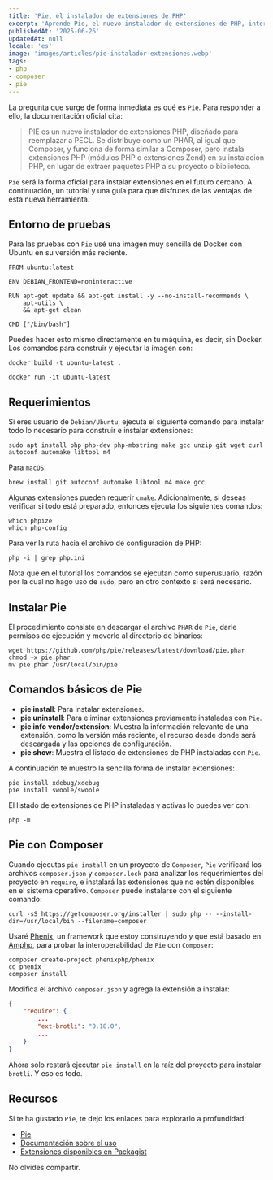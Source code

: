 ```yaml
---
title: 'Pie, el instalador de extensiones de PHP'
excerpt: 'Aprende Pie, el nuevo instalador de extensiones de PHP, interoperable con Composer y Packagist, podrás instalar extensiones desde los requerimientos de tu proyecto con un comando fácilmente.'
publishedAt: '2025-06-26'
updatedAt: null
locale: 'es'
image: 'images/articles/pie-instalador-extensiones.webp'
tags:
- php
- composer
- pie
---
```


La pregunta que surge de forma inmediata es qué es `Pie`. Para responder a ello, la documentación oficial cita:

> PIE es un nuevo instalador de extensiones PHP, diseñado para reemplazar a PECL. Se distribuye como un PHAR, al igual que Composer, y funciona de forma similar a Composer, pero instala extensiones PHP (módulos PHP o extensiones Zend) en su instalación PHP, en lugar de extraer paquetes PHP a su proyecto o biblioteca.

`Pie` será la forma oficial para instalar extensiones en el futuro cercano. A continuación, un tutorial y una guía para que disfrutes de las ventajas de esta nueva herramienta.

<lite-youtube videoid="xCPp-VgmcR8" disablenoscript></lite-youtube>

## Entorno de pruebas

Para las pruebas con `Pie` usé una imagen muy sencilla de Docker con Ubuntu en su versión más reciente.

```shell
FROM ubuntu:latest

ENV DEBIAN_FRONTEND=noninteractive

RUN apt-get update && apt-get install -y --no-install-recommends \
    apt-utils \
    && apt-get clean

CMD ["/bin/bash"]
```

Puedes hacer esto mismo directamente en tu máquina, es decir, sin Docker. Los comandos para construir y ejecutar la imagen son:

```shell
docker build -t ubuntu-latest .

docker run -it ubuntu-latest
```

## Requerimientos

Si eres usuario de `Debian/Ubuntu`, ejecuta el siguiente comando para instalar todo lo necesario para construir e instalar extensiones:

```shell
sudo apt install php php-dev php-mbstring make gcc unzip git wget curl autoconf automake libtool m4
```

Para `macOS`:

```shell
brew install git autoconf automake libtool m4 make gcc
```

Algunas extensiones pueden requerir `cmake`. Adicionalmente, si deseas verificar si todo está preparado, entonces ejecuta los siguientes comandos:

```shell
which phpize
which php-config
```

Para ver la ruta hacia el archivo de configuración de PHP:

```shell
php -i | grep php.ini
```

Nota que en el tutorial los comandos se ejecutan como superusuario, razón por la cual no hago uso de `sudo`, pero en otro contexto sí será necesario.

## Instalar Pie

El procedimiento consiste en descargar el archivo `PHAR` de `Pie`, darle permisos de ejecución y moverlo al directorio de binarios:

```shell
wget https://github.com/php/pie/releases/latest/download/pie.phar
chmod +x pie.phar
mv pie.phar /usr/local/bin/pie
```

## Comandos básicos de Pie

- **pie install**: Para instalar extensiones.
- **pie uninstall**: Para eliminar extensiones previamente instaladas con `Pie`.
- **pie info vendor/extension**: Muestra la información relevante de una extensión, como la versión más reciente, el recurso desde donde será descargada y las opciones de configuración.
- **pie show**: Muestra el listado de extensiones de PHP instaladas con `Pie`.

A continuación te muestro la sencilla forma de instalar extensiones:

```shell
pie install xdebug/xdebug
pie install swoole/swoole
```

El listado de extensiones de PHP instaladas y activas lo puedes ver con:

```shell
php -m
```

## Pie con Composer

Cuando ejecutas `pie install` en un proyecto de `Composer`, `Pie` verificará los archivos `composer.json` y `composer.lock` para analizar los requerimientos del proyecto en `require`, e instalará las extensiones que no estén disponibles en el sistema operativo. `Composer` puede instalarse con el siguiente comando:

```shell
curl -sS https://getcomposer.org/installer | sudo php -- --install-dir=/usr/local/bin --filename=composer
```

Usaré [Phenix](https://phenix.omarbarbosa.com/), un framework que estoy construyendo y que está basado en [Amphp](https://amphp.org/), para probar la interoperabilidad de `Pie` con `Composer`:

```shell
composer create-project phenixphp/phenix
cd phenix
composer install
```

Modifica el archivo `composer.json` y agrega la extensión a instalar:

```json
{
    "require": {
        ...
        "ext-brotli": "0.18.0",
        ...
    }
}
```

Ahora solo restará ejecutar `pie install` en la raíz del proyecto para instalar `brotli`. Y eso es todo.

## Recursos

Si te ha gustado `Pie`, te dejo los enlaces para explorarlo a profundidad:

- [Pie](https://github.com/php/pie)
- [Documentación sobre el uso](https://github.com/php/pie/blob/main/docs/usage.md)
- [Extensiones disponibles en Packagist](https://packagist.org/extensions)

No olvides compartir.
